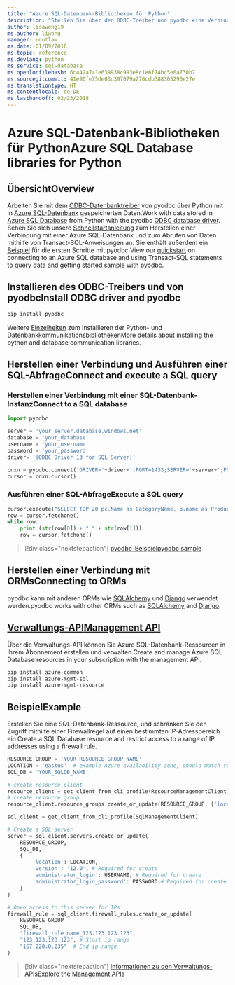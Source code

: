 ```yaml
---
title: "Azure SQL-Datenbank-Bibliotheken für Python"
description: "Stellen Sie über den ODBC-Treiber und pyodbc eine Verbindung mit Azure SQL-Datenbank her, oder verwalten Sie Azure SQL-Instanzen über die Verwaltungs-API."
author: lisawong19
ms.author: liwong
manager: routlaw
ms.date: 01/09/2018
ms.topic: reference
ms.devlang: python
ms.service: sql-database
ms.openlocfilehash: 6c442a7a1e639938c993e8c1e6f74bc5e0a730b7
ms.sourcegitcommit: 41e90fe75de03d397079a276cdb388305290e27e
ms.translationtype: HT
ms.contentlocale: de-DE
ms.lasthandoff: 02/23/2018
---
```

# <a name="azure-sql-database-libraries-for-python"></a><span data-ttu-id="6a0d3-103">Azure SQL-Datenbank-Bibliotheken für Python</span><span class="sxs-lookup"><span data-stu-id="6a0d3-103">Azure SQL Database libraries for Python</span></span>

## <a name="overview"></a><span data-ttu-id="6a0d3-104">Übersicht</span><span class="sxs-lookup"><span data-stu-id="6a0d3-104">Overview</span></span>

<span data-ttu-id="6a0d3-105">Arbeiten Sie mit dem [ODBC-Datenbanktreiber](https://github.com/mkleehammer/pyodbc/wiki/Drivers-and-Driver-Managers) von pyodbc über Python mit in [Azure SQL-Datenbank](/azure/sql-database/sql-database-technical-overview) gespeicherten Daten.</span><span class="sxs-lookup"><span data-stu-id="6a0d3-105">Work with data stored in [Azure SQL Database](/azure/sql-database/sql-database-technical-overview) from Python with the pyodbc [ODBC database driver](https://github.com/mkleehammer/pyodbc/wiki/Drivers-and-Driver-Managers).</span></span> <span data-ttu-id="6a0d3-106">Sehen Sie sich unsere [Schnellstartanleitung](https://docs.microsoft.com/azure/sql-database/sql-database-connect-query-python) zum Herstellen einer Verbindung mit einer Azure SQL-Datenbank und zum Abrufen von Daten mithilfe von Transact-SQL-Anweisungen an. Sie enthält außerdem ein [Beispiel](https://github.com/mkleehammer/pyodbc/wiki/Getting-started) für die ersten Schritte mit pyodbc.</span><span class="sxs-lookup"><span data-stu-id="6a0d3-106">View our [quickstart](https://docs.microsoft.com/azure/sql-database/sql-database-connect-query-python) on connecting to an Azure SQL database and using Transact-SQL statements to query data and getting started [sample](https://github.com/mkleehammer/pyodbc/wiki/Getting-started) with pyodbc.</span></span>

## <a name="install-odbc-driver-and-pyodbc"></a><span data-ttu-id="6a0d3-107">Installieren des ODBC-Treibers und von pyodbc</span><span class="sxs-lookup"><span data-stu-id="6a0d3-107">Install ODBC driver and pyodbc</span></span>

```bash
pip install pyodbc
```
<span data-ttu-id="6a0d3-108">Weitere [Einzelheiten](https://docs.microsoft.com/azure/sql-database/sql-database-connect-query-python#install-the-python-and-database-communication-libraries) zum Installieren der Python- und Datenbankkommunikationsbibliotheken</span><span class="sxs-lookup"><span data-stu-id="6a0d3-108">More [details](https://docs.microsoft.com/azure/sql-database/sql-database-connect-query-python#install-the-python-and-database-communication-libraries) about installing the python and database communication libraries.</span></span>

## <a name="connect-and-execute-a-sql-query"></a><span data-ttu-id="6a0d3-109">Herstellen einer Verbindung und Ausführen einer SQL-Abfrage</span><span class="sxs-lookup"><span data-stu-id="6a0d3-109">Connect and execute a SQL query</span></span>

### <a name="connect-to-a-sql-database"></a><span data-ttu-id="6a0d3-110">Herstellen einer Verbindung mit einer SQL-Datenbank-Instanz</span><span class="sxs-lookup"><span data-stu-id="6a0d3-110">Connect to a SQL database</span></span>

```python
import pyodbc

server = 'your_server.database.windows.net'
database = 'your_database'
username = 'your_username'
password = 'your_password'
driver= '{ODBC Driver 13 for SQL Server}'

cnxn = pyodbc.connect('DRIVER='+driver+';PORT=1433;SERVER='+server+';PORT=1443;DATABASE='+database+';UID='+username+';PWD='+ password)
cursor = cnxn.cursor()
```

### <a name="execute-a-sql-query"></a><span data-ttu-id="6a0d3-111">Ausführen einer SQL-Abfrage</span><span class="sxs-lookup"><span data-stu-id="6a0d3-111">Execute a SQL query</span></span>

```python
cursor.execute("SELECT TOP 20 pc.Name as CategoryName, p.name as ProductName FROM [SalesLT].[ProductCategory] pc JOIN [SalesLT].[Product] p ON pc.productcategoryid = p.productcategoryid")
row = cursor.fetchone()
while row:
    print (str(row[0]) + " " + str(row[1]))
    row = cursor.fetchone()
```

> [!div class="nextstepaction"]
> [<span data-ttu-id="6a0d3-112">pyodbc-Beispiel</span><span class="sxs-lookup"><span data-stu-id="6a0d3-112">pyodbc sample</span></span>](https://github.com/mkleehammer/pyodbc/wiki/Getting-started)

## <a name="connecting-to-orms"></a><span data-ttu-id="6a0d3-113">Herstellen einer Verbindung mit ORMs</span><span class="sxs-lookup"><span data-stu-id="6a0d3-113">Connecting to ORMs</span></span>

<span data-ttu-id="6a0d3-114">pyodbc kann mit anderen ORMs wie [SQLAlchemy](http://docs.sqlalchemy.org/en/latest/dialects/mssql.html?highlight=pyodbc#module-sqlalchemy.dialects.mssql.pyodbc) und [Django](https://github.com/lionheart/django-pyodbc/) verwendet werden.</span><span class="sxs-lookup"><span data-stu-id="6a0d3-114">pyodbc works with other ORMs such as [SQLAlchemy](http://docs.sqlalchemy.org/en/latest/dialects/mssql.html?highlight=pyodbc#module-sqlalchemy.dialects.mssql.pyodbc) and [Django](https://github.com/lionheart/django-pyodbc/).</span></span> 

## <a name="management-apipythonapioverviewazuresqlmanagement"></a>[<span data-ttu-id="6a0d3-115">Verwaltungs-API</span><span class="sxs-lookup"><span data-stu-id="6a0d3-115">Management API</span></span>](/python/api/overview/azure/sql/management)

<span data-ttu-id="6a0d3-116">Über die Verwaltungs-API können Sie Azure SQL-Datenbank-Ressourcen in Ihrem Abonnement erstellen und verwalten.</span><span class="sxs-lookup"><span data-stu-id="6a0d3-116">Create and manage Azure SQL Database resources in your subscription with the management API.</span></span> 

```bash
pip install azure-common
pip install azure-mgmt-sql
pip install azure-mgmt-resource
```

## <a name="example"></a><span data-ttu-id="6a0d3-117">Beispiel</span><span class="sxs-lookup"><span data-stu-id="6a0d3-117">Example</span></span>

<span data-ttu-id="6a0d3-118">Erstellen Sie eine SQL-Datenbank-Ressource, und schränken Sie den Zugriff mithilfe einer Firewallregel auf einen bestimmten IP-Adressbereich ein.</span><span class="sxs-lookup"><span data-stu-id="6a0d3-118">Create a SQL Database resource and restrict access to a range of IP addresses using a firewall rule.</span></span>

```python
RESOURCE_GROUP = 'YOUR_RESOURCE_GROUP_NAME'
LOCATION = 'eastus'  # example Azure availability zone, should match resource group
SQL_DB = 'YOUR_SQLDB_NAME'

# create resource client
resource_client = get_client_from_cli_profile(ResourceManagementClient)
# create resource group
resource_client.resource_groups.create_or_update(RESOURCE_GROUP, {'location': LOCATION})

sql_client = get_client_from_cli_profile(SqlManagementClient)

# Create a SQL server
server = sql_client.servers.create_or_update(
    RESOURCE_GROUP,
    SQL_DB,
    {
        'location': LOCATION,
        'version': '12.0', # Required for create
        'administrator_login': USERNAME, # Required for create
        'administrator_login_password': PASSWORD # Required for create
    }
)

# Open access to this server for IPs
firewall_rule = sql_client.firewall_rules.create_or_update(
    RESOURCE_GROUP
    SQL_DB,
    "firewall_rule_name_123.123.123.123",
    "123.123.123.123", # Start ip range
    "167.220.0.235"  # End ip range
)
```
> [!div class="nextstepaction"]
> [<span data-ttu-id="6a0d3-119">Informationen zu den Verwaltungs-APIs</span><span class="sxs-lookup"><span data-stu-id="6a0d3-119">Explore the Management APIs</span></span>](/python/api/overview/azure/sql/management)

